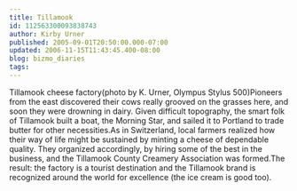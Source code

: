 ```yaml
---
title: Tillamook
id: 112563300093838743
author: Kirby Urner
published: 2005-09-01T20:50:00.000-07:00
updated: 2006-11-15T11:43:45.400-08:00
blog: bizmo_diaries
tags: 
---
```


[](http://photos1.blogger.com/img/254/1836/640/tillamook.jpg) Tillamook cheese factory(photo by K. Urner, Olympus Stylus 500)Pioneers from the east discovered their cows really grooved on the grasses here, and soon they were drowning in dairy. Given difficult topography, the smart folk of Tillamook built a boat, the Morning Star, and sailed it to Portland to trade butter for other necessities.As in Switzerland, local farmers realized how their way of life might be sustained by minting a cheese of dependable quality. They organized accordingly, by hiring some of the best in the business, and the Tillamook County Creamery Association was formed.The result: the factory is a tourist destination and the Tillamook brand is recognized around the world for excellence (the ice cream is good too).